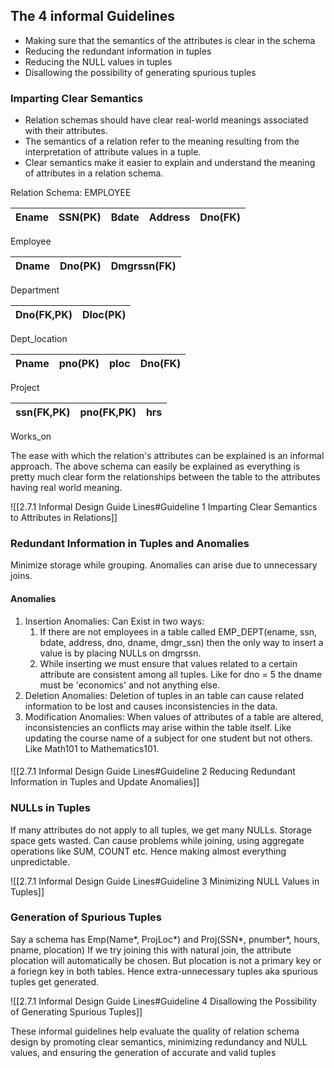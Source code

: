 
## The 4 informal Guidelines

- Making sure that the semantics of the attributes is clear in the schema 
- Reducing the redundant information in tuples 
- Reducing the NULL values in tuples 
- Disallowing the possibility of generating spurious tuples


### Imparting Clear Semantics 

- Relation schemas should have clear real-world meanings associated with their attributes.
- The semantics of a relation refer to the meaning resulting from the interpretation of attribute values in a tuple.
- Clear semantics make it easier to explain and understand the meaning of attributes in a relation schema.

Relation Schema: EMPLOYEE

|Ename|SSN(PK)|Bdate|Address|Dno(FK)|          
|--|---|--|--|--|
Employee

|Dname|Dno(PK)|Dmgrssn(FK)|
|--|--|--|
Department

|Dno(FK,PK)|Dloc(PK)|
|--|--|
Dept_location

|Pname|pno(PK)|ploc|Dno(FK)|
|--|--|--|--|
Project

|ssn(FK,PK)|pno(FK,PK)|hrs|
|--|--|--|
Works_on

The ease with which the relation's attributes can be explained is an informal approach.
The above schema can easily be explained as everything is pretty much clear form the relationships between the table to the attributes having real world meaning.


![[2.7.1 Informal Design Guide Lines#Guideline 1 Imparting Clear Semantics to Attributes in Relations]]


### Redundant Information in Tuples and Anomalies

Minimize storage while grouping. Anomalies can arise due to unnecessary joins. 

#### Anomalies

1) Insertion Anomalies: Can Exist in two ways:
	1) If there are not employees in a table called EMP_DEPT(ename, ssn, bdate, address, dno, dname, dmgr_ssn) then the only way to insert a value is by placing NULLs on dmgrssn.
	2) While inserting we must ensure that values related to a certain attribute are consistent among all tuples. Like for dno = 5 the dname must be 'economics' and not anything else.
2) Deletion Anomalies: Deletion of tuples in an table can cause related information to be lost and causes inconsistencies in the data.
3) Modification Anomalies: When values of attributes of a table are altered, inconsistencies an conflicts may arise within the table itself. Like updating the course name of a subject for one student but not others. Like Math101 to Mathematics101.
####

![[2.7.1 Informal Design Guide Lines#Guideline 2 Reducing Redundant Information in Tuples and Update Anomalies]]


### NULLs in Tuples

If many attributes do not apply to all tuples, we get many NULLs. Storage space gets wasted. Can cause problems while joining, using aggregate operations like SUM, COUNT etc. Hence making almost everything unpredictable. 


![[2.7.1 Informal Design Guide Lines#Guideline 3 Minimizing NULL Values in Tuples]]


### Generation of Spurious Tuples

Say a schema has Emp(Name*, ProjLoc*) and Proj(SSN*, pnumber*, hours, pname, plocation)
If we try joining this with natural join, the attribute plocation will automatically be chosen. But plocation is not a primary key or a foriegn key in both tables. Hence extra-unnecessary tuples aka spurious tuples get generated.

![[2.7.1 Informal Design Guide Lines#Guideline 4 Disallowing the Possibility of Generating Spurious Tuples]]

These informal guidelines help evaluate the quality of relation schema design by promoting clear semantics, minimizing redundancy and NULL values, and ensuring the generation of accurate and valid tuples